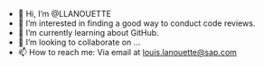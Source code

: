 - 👋 Hi, I’m @LLANOUETTE
- 👀 I’m interested in finding a good way to conduct code reviews.
- 🌱 I’m currently learning about GitHub.
- 💞️ I’m looking to collaborate on ...
- 📫 How to reach me: Via email at louis.lanouette@sap.com

<!---
LLANOUETTE/LLANOUETTE is a ✨ special ✨ repository because its `README.md` (this file) appears on your GitHub profile.
You can click the Preview link to take a look at your changes.
--->
